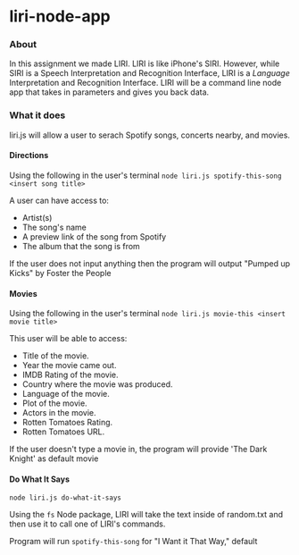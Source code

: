 # liri-node-app


### About

In this assignment we made LIRI. LIRI is like iPhone's SIRI. However, while SIRI is a Speech Interpretation and Recognition Interface, LIRI is a _Language_ Interpretation and Recognition Interface. LIRI will be a command line node app that takes in parameters and gives you back data.

### What it does
liri.js will allow a user to serach Spotify songs, concerts nearby, and movies.


#### Directions
Using the following in the user's terminal
`node liri.js spotify-this-song <insert song title>`


A user can have access to:

- Artist(s)
- The song's name
- A preview link of the song from Spotify
- The album that the song is from

If the user does not input anything then the program will output "Pumped up Kicks" by Foster the People

#### Movies
Using the following in the user's terminal
`node liri.js movie-this <insert movie title>`

This user will be able to access:

- Title of the movie.
- Year the movie came out.
- IMDB Rating of the movie.
- Country where the movie was produced.
- Language of the movie.
- Plot of the movie.
- Actors in the movie.
- Rotten Tomatoes Rating.
- Rotten Tomatoes URL.

If the user doesn't type a movie in, the program will provide 'The Dark Knight' as default movie

#### Do What It Says
`node liri.js do-what-it-says`


Using the `fs` Node package, LIRI will take the text inside of random.txt and then use it to call one of LIRI's commands.

Program will run `spotify-this-song` for "I Want it That Way," default


